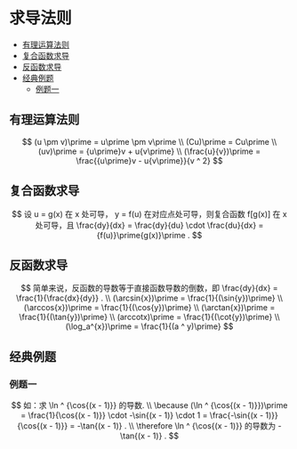 # 求导法则

* [有理运算法则](#有理运算法则)
* [复合函数求导](#复合函数求导)
* [反函数求导](#反函数求导)
* [经典例题](#经典例题)
  * [例题一](#例题一)


## 有理运算法则

$$
(u \pm v)\prime = u\prime \pm v\prime
\\
(Cu)\prime = Cu\prime
\\
(uv)\prime = {u\prime}v + u{v\prime}
\\
(\frac{u}{v})\prime = \frac{{u\prime}v - u{v\prime}}{v ^ 2}
$$

## 复合函数求导

$$
设 u = g(x) 在 x 处可导， y = f(u) 在对应点处可导，则复合函数 f[g(x)] 在 x 处可导，且 \frac{dy}{dx} = \frac{dy}{du} \cdot \frac{du}{dx} = {f(u)}\prime{g(x)}\prime .
$$

## 反函数求导

$$
简单来说，反函数的导数等于直接函数导数的倒数，即 \frac{dy}{dx} = \frac{1}{\frac{dx}{dy}} .
\\
(\arcsin{x})\prime = \frac{1}{(\sin{y})\prime}
\\
(\arccos{x})\prime = \frac{1}{(\cos{y})\prime}
\\
(\arctan{x})\prime = \frac{1}{(\tan{y})\prime}
\\
(arccotx)\prime = \frac{1}{(\cot{y})\prime}
\\
(\log_a^{x})\prime = \frac{1}{(a ^ y)\prime}
$$

## 经典例题

### 例题一

$$
如：求 \ln ^ {\cos{(x - 1)}} 的导数.
\\
\because (\ln ^ {\cos{(x - 1)}})\prime = \frac{1}{\cos{(x - 1)}} \cdot -\sin{(x - 1)} \cdot 1 = \frac{-\sin{(x - 1)}}{\cos{(x - 1)}} = -\tan{(x - 1)} .
\\
\therefore \ln ^ {\cos{(x - 1)}} 的导数为 -\tan{(x - 1)} .
$$




